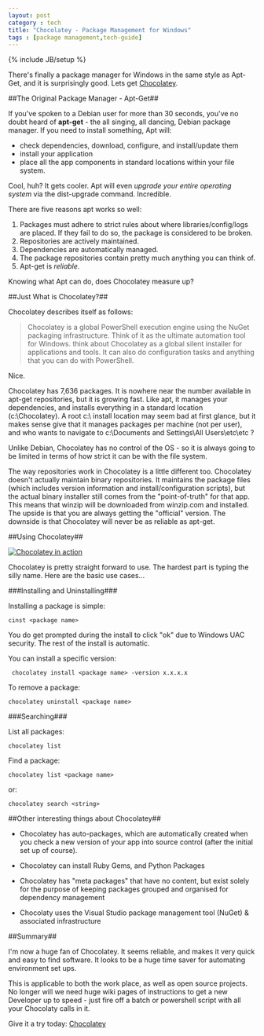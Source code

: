 ```yaml
---
layout: post
category : tech
title: "Chocolatey - Package Management for Windows"
tags : [package management,tech-guide]
---
```

{% include JB/setup %}

There's finally a package manager for Windows in the same style as Apt-Get, and it is surprisingly good. Lets get [Chocolatey](https://chocolatey.org/).

<!--more-->

##The Original Package Manager - Apt-Get##

If you've spoken to a Debian user for more than 30 seconds, you've no doubt heard of **apt-get** - the all singing, all dancing, Debian package manager. If you need to install something, Apt will:

- check dependencies, download, configure, and install/update them
- install your application
- place all the app components in standard locations within your file system.

Cool, huh? It gets cooler. Apt will even *upgrade your entire operating system* via the dist-upgrade command. Incredible.

There are five reasons apt works so well:

1. Packages must adhere to strict rules about where libraries/config/logs are placed. If they fail to do so, the package is considered to be broken.
2. Repositories are actively maintained.
3. Dependencies are automatically managed.
4. The package repositories contain pretty much anything you can think of.
5. Apt-get is *reliable*.

Knowing what Apt can do, does Chocolatey measure up?

##Just What is Chocolatey?##

Chocolatey describes itself as follows:

>Chocolatey is a global PowerShell execution engine using the NuGet packaging infrastructure. Think of it as the ultimate automation tool for Windows.
>think about Chocolatey as a global silent installer for applications and tools. It can also do configuration tasks and anything that you can do with PowerShell.

Nice.

Chocolatey has 7,636 packages. It is nowhere near the number available in apt-get repositories, but it is growing fast. Like apt, it manages your dependencies, and installs everything in a standard location (c:\Chocolatey). A root c:\ install location may seem bad at first glance, but it makes sense give that it manages packages per machine (not per user), and who wants to navigate to c:\Documents and Settings\All Users\etc\etc ?

Unlike Debian, Chocolatey has no control of the OS - so it is always going to be limited in terms of how strict it can be with the file system.

The way repositories work in Chocolatey is a little different too. Chocolatey doesn't actually maintain binary repositories. It maintains the package files (which includes version information and install/configuration scripts), but the actual binary installer still comes from the "point-of-truth" for that app. This means that winzip will be downloaded from winzip.com and installed. The upside is that you are always getting the "official" version. The downside is that Chocolatey will never be as reliable as apt-get.

##Using Chocolatey##

<a class="fancybox" rel="group" href="{{ site.url }}/assets/images/choc.png" title="Chocolatey doing its thing"><img class="img-responsive img-thumbnail" src="{{ site.url }}/assets/images/choc.png" alt="Chocolatey in action" /></a>

Chocolatey is pretty straight forward to use. The hardest part is typing the silly name. Here are the basic use cases...

###Installing and Uninstalling###

Installing a package is simple:

	cinst <package name>

You do get prompted during the install to click "ok" due to Windows UAC security. The rest of the install is automatic.

You can install a specific version:

	 chocolatey install <package name> -version x.x.x.x

To remove a package:

	chocolatey uninstall <package name>


###Searching###

List all packages:

	chocolatey list

Find a package:

	chocolatey list <package name>

or:

	chocolatey search <string>

##Other interesting things about Chocolatey##

- Chocolatey has auto-packages, which are automatically created when you check a new version of your app into source control (after the initial set up of course).

- Chocolatey can install Ruby Gems, and Python Packages

- Chocolatey has "meta packages" that have no content, but exist solely for the purpose of keeping packages grouped and organised for dependency management

- Chocolaty uses the Visual Studio package management tool (NuGet) & associated infrastructure

##Summary##

I'm now a huge fan of Chocolatey. It seems reliable, and makes it very quick and easy to find software. It looks to be a huge time saver for automating environment set ups.

This is applicable to both the work place, as well as open source projects. No longer will we need huge wiki pages of instructions to get a new Developer up to speed - just fire off a batch or powershell script with all your Chocolaty calls in it.

Give it a try today: [Chocolatey](https://chocolatey.org/)
